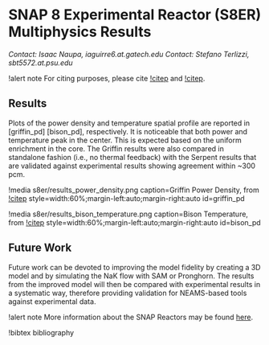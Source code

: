 # SNAP 8 Experimental Reactor (S8ER) Multiphysics Results

*Contact: Isaac Naupa, iaguirre6.at.gatech.edu*
*Contact: Stefano Terlizzi, sbt5572.at.psu.edu*

!alert note
For citing purposes, please cite [!citep](s8er_garcia2022) and [!citep](s8er_naupa2022).

## Results

Plots of the power density and temperature spatial profile are reported in [griffin_pd] [bison_pd], respectively. It is noticeable that both power and temperature peak in the center. This is expected based on the uniform enrichment in the core. The Griffin results were also compared in standalone fashion (i.e., no thermal feedback) with the Serpent results that are validated against experimental results showing agreement within ~300 pcm.

!media s8er/results_power_density.png
  caption=Griffin Power Density, from [!citep](s8er_naupa2022)
  style=width:60%;margin-left:auto;margin-right:auto
  id=griffin_pd

!media s8er/results_bison_temperature.png
  caption=Bison Temperature, from [!citep](s8er_naupa2022)
  style=width:60%;margin-left:auto;margin-right:auto
  id=bison_pd

## Future Work

Future work can be devoted to improving the model fidelity by creating a 3D model and by simulating the NaK flow with SAM or Pronghorn. The results from the improved model will then be compared with experimental results in a systematic way, therefore providing validation for NEAMS-based tools against experimental data.

!alert note
More information about the SNAP Reactors may be found [here](https://github.com/CORE-GATECH-GROUP/SNAP-REACTORS).

!bibtex bibliography


